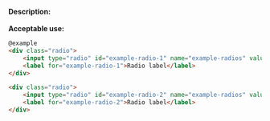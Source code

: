 <b>Description:</b>
<br>
<br>
<b>Acceptable use:</b>

```html
@example
<div class="radio">
    <input type="radio" id="example-radio-1" name="example-radios" value="example-radio-1">
    <label for="example-radio-1">Radio label</label>
</div>

<div class="radio">
    <input type="radio" id="example-radio-2" name="example-radios" value="example-radio-2">
    <label for="example-radio-2">Radio label</label>
</div>
```
